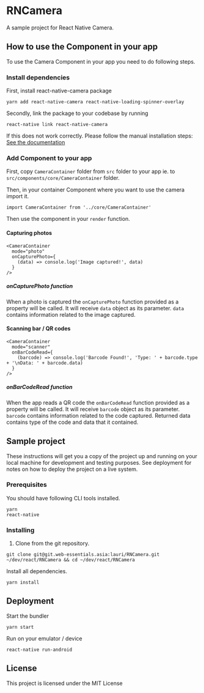 # RNCamera

A sample project for React Native Camera.

## How to use the Component in your app

To use the Camera Component in your app you need to do following steps.

### Install dependencies

First, install react-native-camera package

```
yarn add react-native-camera react-native-loading-spinner-overlay
```

Secondly, link the package to your codebase by running

```
react-native link react-native-camera
```
If this does not work correctly. Please follow the manual installation steps: [See the documentation](https://github.com/react-native-community/react-native-camera#manual-install)

### Add Component to your app

First, copy `CameraContainer` folder from `src` folder to your app ie. to `src/components/core/CameraContainer` folder.

Then, in your container Component where you want to use the camera import it.

`import CameraContainer from '../core/CameraContainer'`

Then use the component in your `render` function.

#### Capturing photos
```
<CameraContainer
  mode="photo"
  onCapturePhoto={
    (data) => console.log('Image captured!', data)
  }
/>
```

##### onCapturePhoto function

When a photo is captured the `onCapturePhoto` function provided as a property will be called. It will receive `data` object as its parameter. `data` contains information related to the image captured.


#### Scanning bar / QR codes
```
<CameraContainer
  mode="scanner"
  onBarCodeRead={
    (barcode) => console.log('Barcode Found!', 'Type: ' + barcode.type + '\nData: ' + barcode.data)
  }
/>
```

##### onBarCodeRead function

When the app reads a QR code the `onBarCodeRead` function provided as a property will be called. It will receive `barcode` object as its parameter. `barcode` contains information related to the code captured. Returned data contains type of the code and data that it contained.

## Sample project

These instructions will get you a copy of the project up and running on your local machine for development and testing purposes. See deployment for notes on how to deploy the project on a live system.

### Prerequisites

You should have following CLI tools installed.

```
yarn
react-native
```

### Installing

1. Clone from the git repository.

```
git clone git@git.web-essentials.asia:lauri/RNCamera.git ~/dev/react/RNCamera && cd ~/dev/react/RNCamera
```

Install all dependencies.

```
yarn install
```

## Deployment

Start the bundler
```
yarn start
```

Run on your emulator / device
```
react-native run-android
```

## License

This project is licensed under the MIT License
